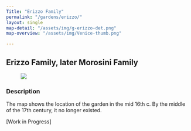 ```yaml
---
Title: "Erizzo Family"
permalink: "/gardens/erizzo/"
layout: single
map-detail: "/assets/img/g-erizzo-det.png"
map-overview: "/assets/img/Venice-thumb.png"

---
```


## Erizzo Family, later Morosini Family

<figure><img src="{{ page.map-detail | relative_url }}" class="img-ctr" align="center"/></figure>

### Description

The map shows the location of the garden in the mid 16th c. By the middle of the 17th century, it no longer existed. 

\[Work in Progress\]

